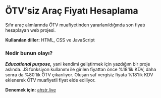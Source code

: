 # ÖTV'siz Araç Fiyatı Hesaplama

Sıfır araç alımlarında ÖTV muafiyetinden yararlanıldığında son fiyatı hesaplayan web projesi.

**Kullanılan diller:** HTML, CSS ve JavaScript

### Nedir bunun olayı?

**_Educational purpose,_** yani kendimi geliştirmek için yazdığım bir proje aslında. JS fonksiyon kullanımı ile girilen fiyattan önce %18'lik KDV, daha sonra da %80'lik ÖTV çıkarılıyor. Oluşan saf vergisiz fiyata %18'lik KDV eklenerek ÖTV muafiyetli fiyat elde ediliyor.

**Denemek için:** [ahstr.live](http://ahstr.live/otvsiz-fiyat "AHSTR.live")

